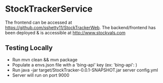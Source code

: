 # StockTrackerService
The frontend can be accessed at https://github.com/sshetty11/StockTrackerWeb.
The backend/frontend has been deployed & is accessible at http://www.stockvals.com

## Testing Locally
* Run mvn clean && mvn package
* Populate a envs.json file with a 'bing-api' key (ex: 'bing-api': <key>)
* Run java -jar target/StockTracker-0.0.1-SNAPSHOT.jar server config.yml 
* Server will run on port 9000
